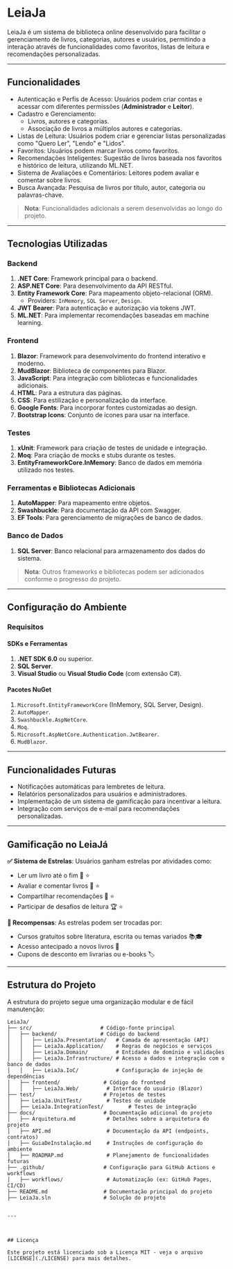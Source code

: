 # LeiaJa

LeiaJa é um sistema de biblioteca online desenvolvido para facilitar o gerenciamento de livros, categorias, autores e usuários, permitindo a interação através de funcionalidades como favoritos, listas de leitura e recomendações personalizadas.

---

## Funcionalidades

- Autenticação e Perfis de Acesso: Usuários podem criar contas e acessar com diferentes permissões  (**Administrador** e **Leitor**).
- Cadastro e Gerenciamento:
    - Livros, autores e categorias.
    - Associação de livros a múltiplos autores e categorias.
- Listas de Leitura: Usuários podem criar e gerenciar listas personalizadas como "Quero Ler", "Lendo" e "Lidos".
- Favoritos: Usuários podem marcar livros como favoritos.
- Recomendações Inteligentes: Sugestão de livros baseada nos favoritos e histórico de leitura, utilizando ML.NET.
- Sistema de Avaliações e Comentários: Leitores podem avaliar e comentar sobre livros.
- Busca Avançada: Pesquisa de livros por título, autor, categoria ou palavras-chave.

> **Nota**: Funcionalidades adicionais a serem desenvolvidas ao longo do projeto.

---

## Tecnologias Utilizadas

### Backend
1. **.NET Core**: Framework principal para o backend.
2. **ASP.NET Core**: Para desenvolvimento da API RESTful.
3. **Entity Framework Core**: Para mapeamento objeto-relacional (ORM).
   - Providers: `InMemory`, `SQL Server`, `Design`.
4. **JWT Bearer**: Para autenticação e autorização via tokens JWT.
5. **ML.NET**: Para implementar recomendações baseadas em machine learning.

### Frontend
1. **Blazor**: Framework para desenvolvimento do frontend interativo e moderno.
2. **MudBlazor**: Biblioteca de componentes para Blazor.
3. **JavaScript**: Para integração com bibliotecas e funcionalidades adicionais.
4. **HTML**: Para a estrutura das páginas.
5. **CSS**: Para estilização e personalização da interface.
6. **Google Fonts**: Para incorporar fontes customizadas ao design.
7. **Bootstrap Icons**: Conjunto de ícones para usar na interface.

### Testes
1. **xUnit**: Framework para criação de testes de unidade e integração.
2. **Moq**: Para criação de mocks e stubs durante os testes.
3. **EntityFrameworkCore.InMemory**: Banco de dados em memória utilizado nos testes.

### Ferramentas e Bibliotecas Adicionais
1. **AutoMapper**: Para mapeamento entre objetos.
2. **Swashbuckle**: Para documentação da API com Swagger.
3. **EF Tools**: Para gerenciamento de migrações de banco de dados.

### Banco de Dados
1. **SQL Server**: Banco relacional para armazenamento dos dados do sistema.

> **Nota**: Outros frameworks e bibliotecas podem ser adicionados conforme o progresso do projeto.

---

## Configuração do Ambiente

### Requisitos

#### SDKs e Ferramentas
1. **.NET SDK 6.0** ou superior.
2. **SQL Server**.
3. **Visual Studio** ou **Visual Studio Code** (com extensão C#).

#### Pacotes NuGet
1. `Microsoft.EntityFrameworkCore` (InMemory, SQL Server, Design).
2. `AutoMapper`.
3. `Swashbuckle.AspNetCore`.
4. `Moq`.
5. `Microsoft.AspNetCore.Authentication.JwtBearer`.
6. `MudBlazor`.

---

## Funcionalidades Futuras

- Notificações automáticas para lembretes de leitura.
- Relatórios personalizados para usuários e administradores.
- Implementação de um sistema de gamificação para incentivar a leitura.
- Integração com serviços de e-mail para recomendações personalizadas.

---

## Gamificação no LeiaJá

**✅ Sistema de Estrelas**: Usuários ganham estrelas por atividades como:

   - Ler um livro até o fim 📖 ⭐
   - Avaliar e comentar livros 📝 ⭐
   - Compartilhar recomendações 📢 ⭐
   - Participar de desafios de leitura 🏆 ⭐

**🎁 Recompensas**: As estrelas podem ser trocadas por:

   - Cursos gratuitos sobre literatura, escrita ou temas variados 📚🎓
   - Acesso antecipado a novos livros 📕
   - Cupons de desconto em livrarias ou e-books 🏷️

---

## Estrutura do Projeto

A estrutura do projeto segue uma organização modular e de fácil manutenção:

```plaintext
LeiaJa/
├── src/                      # Código-fonte principal
│   ├── backend/              # Código do backend
│   │   ├── LeiaJa.Presentation/   # Camada de apresentação (API)
│   │   ├── LeiaJa.Application/    # Regras de negócios e serviços
│   │   ├── LeiaJa.Domain/         # Entidades de domínio e validações
│   │   ├── LeiaJa.Infrastructure/ # Acesso a dados e integração com o banco de dados
│   │   ├── LeiaJa.IoC/            # Configuração de injeção de dependências
│   ├── frontend/              # Código do frontend
│   │   ├── LeiaJa.Web/         # Interface do usuário (Blazor)
├── test/                      # Projetos de testes
│   ├── LeiaJa.UnitTest/        # Testes de unidade
│   ├── LeiaJa.IntegrationTest/        # Testes de integração
├── docs/                      # Documentação adicional do projeto
│   ├── Arquitetura.md          # Detalhes sobre a arquitetura do projeto
│   ├── API.md                  # Documentação da API (endpoints, contratos)
│   ├── GuiaDeInstalação.md     # Instruções de configuração do ambiente
│   ├── ROADMAP.md              # Planejamento de funcionalidades futuras
├── .github/                   # Configuração para GitHub Actions e workflows
│   ├── workflows/              # Automatização (ex: GitHub Pages, CI/CD)
├── README.md                  # Documentação principal do projeto
├── LeiaJa.sln                 # Solução do projeto


---



## Licença

Este projeto está licenciado sob a Licença MIT - veja o arquivo [LICENSE](./LICENSE) para mais detalhes.
